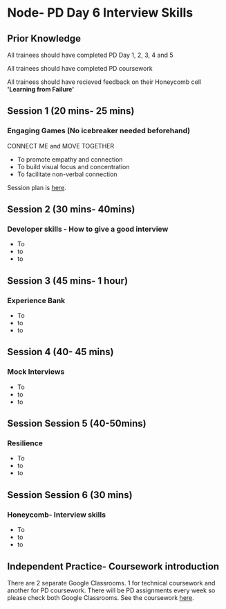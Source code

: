 # Node- PD Day 6 Interview Skills

## Prior Knowledge  

All trainees should have completed PD Day 1, 2, 3, 4 and 5

All trainees should have completed PD coursework 

All trainees should have recieved feedback on their Honeycomb cell **'Learning from Failure'** 

## Session 1 \(20 mins- 25 mins\)

### Engaging Games \(No icebreaker needed beforehand\) 

CONNECT ME and MOVE TOGETHER 

* To promote empathy and connection
* To build visual focus and concentration
* To facilitate non-verbal connection 

Session plan is [here](https://personaldevelopment.codeyourfuture.io/sessions/react-pd-day-5/engaging-games). 

## Session 2 \(30 mins- 40mins\)

### Developer skills - How to give a good interview

* To
* to
* to



## Session 3 \(45 mins- 1 hour\)

### Experience Bank

* To
* to
* to



## Session 4 \(40- 45 mins\)

### Mock Interviews

* To
* to
* to



## Session Session 5 \(40-50mins\) 

### Resilience

* To
* to
* to



## Session Session 6 \(30 mins\) 

### Honeycomb- Interview skills

* To
* to
* to



## Independent Practice- Coursework introduction ‌ <a id="independent-practice-coursework-introduction"></a>

There are 2 separate Google Classrooms. 1 for technical coursework and another for PD coursework. There will be PD assignments every week so please check both Google Classrooms. See the coursework [here](https://personaldevelopment.codeyourfuture.io/sessions/js2-pd-day-4/coursework).



